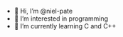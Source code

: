 - 👋 Hi, I’m @niel-pate
- 👀 I’m interested in programming 
- 🌱 I’m currently learning C and C++

<!---
niel-pate/niel-pate is a ✨ special ✨ repository because its `README.md` (this file) appears on your GitHub profile.
You can click the Preview link to take a look at your changes.
--->
